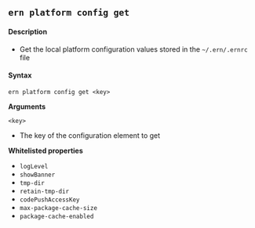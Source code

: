## `ern platform config get`

#### Description

* Get the local platform configuration values stored in the `~/.ern/.ernrc` file  

#### Syntax

`ern platform config get <key>`

**Arguments**

`<key>`

* The key of the configuration element to get

**Whitelisted properties**

- `logLevel`  
- `showBanner`  
- `tmp-dir`  
- `retain-tmp-dir`
- `codePushAccessKey`
- `max-package-cache-size`
- `package-cache-enabled`